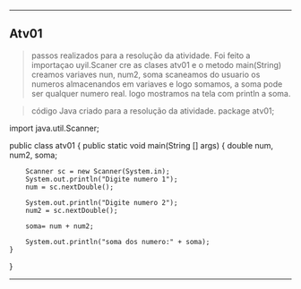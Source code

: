 <hr>


## Atv01

> passos realizados para a resolução da atividade. 
    Foi feito a importaçao uyil.Scaner
    cre as clases atv01 e o metodo main(String)
    creamos variaves nun, num2, soma
    scaneamos do usuario os numeros  almacenandos em variaves e logo somamos, a soma pode ser qualquer numero real.
    logo mostramos na tela com println a soma.


>  código Java criado para a resolução da atividade.
package atv01;

import java.util.Scanner;

public class atv01 {
    public static void main(String [] args) {
        double num, num2, soma;
    
        Scanner sc = new Scanner(System.in);
        System.out.println("Digite numero 1");
        num = sc.nextDouble();

        System.out.println("Digite numero 2");
        num2 = sc.nextDouble();

        soma= num + num2;

        System.out.println("soma dos numero:" + soma);
    }
}

<hr>

